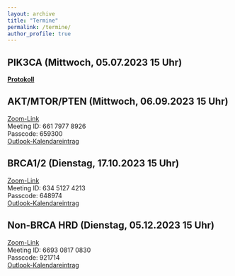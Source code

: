 ```yaml
---
layout: archive
title: "Termine"
permalink: /termine/
author_profile: true
---
```


## PIK3CA (Mittwoch, 05.07.2023 15 Uhr)  
**[Protokoll](https://team-deutschland.org/files/1-Protokoll-PIK3CA.pdf)**

## AKT/MTOR/PTEN (Mittwoch, 06.09.2023 15 Uhr)  
[Zoom-Link](https://tum-conf.zoom.us/j/66179778926?pwd=OEsrSFRHQkg0OVN4WFlIMURiSjh1dz09)  
Meeting ID: 661 7977 8926  
Passcode: 659300  
[Outlook-Kalendareintrag](https://team-deutschland.org/files/2.ics)

## BRCA1/2 (Dienstag, 17.10.2023 15 Uhr)  
[Zoom-Link](https://tum-conf.zoom-x.de/j/63451274213?pwd=MURZUE8wVzBKNmQwNzlvbGJEOC9vZz09)  
Meeting ID: 634 5127 4213  
Passcode: 648974  
[Outlook-Kalendareintrag](https://team-deutschland.org/files/3.ics)

## Non-BRCA HRD (Dienstag, 05.12.2023 15 Uhr)  
[Zoom-Link](https://tum-conf.zoom-x.de/j/69308170830?pwd=T21ONG1tNDh2YjBoQklaZUk5SFdzdz09)  
Meeting ID: 6693 0817 0830  
Passcode: 921714  
[Outlook-Kalendareintrag](https://team-deutschland.org/files/4.ics)  
